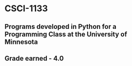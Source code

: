 CSCI-1133
=========
## Programs developed in Python for a Programming Class at the University of Minnesota
## Grade earned - 4.0
